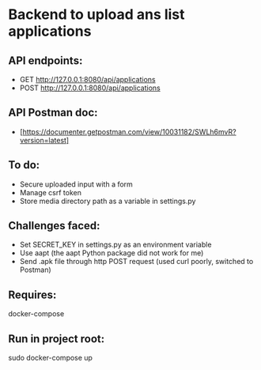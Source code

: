 # Backend to upload ans list applications

## API endpoints:
* GET http://127.0.0.1:8080/api/applications
* POST http://127.0.0.1:8080/api/applications

## API Postman doc:
* [https://documenter.getpostman.com/view/10031182/SWLh6mvR?version=latest]

## To do:
* Secure uploaded input with a form
* Manage csrf token
* Store media directory path as a variable in settings.py

## Challenges faced:
* Set SECRET_KEY in settings.py as an environment variable
* Use aapt (the aapt Python package did not work for me)
* Send .apk file through http POST request (used curl poorly, switched to Postman)


## Requires:
docker-compose

## Run in project root:
sudo docker-compose up

